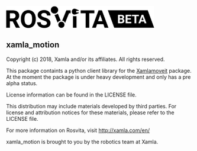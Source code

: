 <img alt="Rosvita Beta Logo" src="./xamla_motion/rosvita-beta.svg" width="400"/>


## xamla_motion

Copyright (c) 2018, Xamla and/or its affiliates. All rights reserved.

This package containts a python client library for the [Xamlamoveit](https://github.com/Xamla/xamlamoveit) package.
At the moment the package is under heavy development and only has a pre alpha status.

License information can be found in the LICENSE file.

This distribution may include materials developed by third parties.
For license and attribution notices for these materials, please refer to the LICENSE file.

For more information on Rosvita, visit
  http://xamla.com/en/

xamla_motion is brought to you by the robotics team at Xamla.

